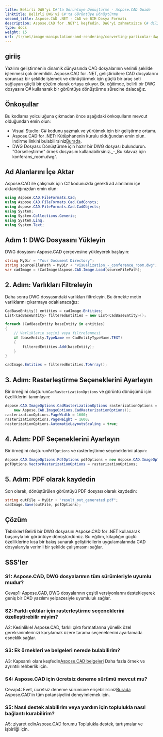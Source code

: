 ```yaml
---
title: Belirli DWG'yi C#'ta Görüntüye Dönüştürme - Aspose.CAD Guide
linktitle: Belirli DWG'yi C#'ta Görüntüye Dönüştürme
second_title: Aspose.CAD .NET - CAD ve BIM Dosya Formatı
description: Aspose.CAD for .NET'i keşfedin. DWG'yi zahmetsizce C# dilinde görüntüye dönüştürün. Kod örnekleri içeren kapsamlı kılavuz.
type: docs
weight: 15
url: /tr/net/image-manipulation-and-rendering/converting-particular-dwg-to-image/
---
```

## giriiş

Yazılım geliştirmenin dinamik dünyasında CAD dosyalarının verimli şekilde işlenmesi çok önemlidir. Aspose.CAD for .NET, geliştiricilere CAD dosyalarını sorunsuz bir şekilde işlemek ve dönüştürmek için güçlü bir araç seti sağlayan güçlü bir çözüm olarak ortaya çıkıyor. Bu eğitimde, belirli bir DWG dosyasını C# kullanarak bir görüntüye dönüştürme sürecine dalacağız.

## Önkoşullar

Bu kodlama yolculuğuna çıkmadan önce aşağıdaki önkoşulların mevcut olduğundan emin olun:

- Visual Studio: C# kodunu yazmak ve yürütmek için bir geliştirme ortamı.
-  Aspose.CAD for .NET: Kütüphanenin kurulu olduğundan emin olun. İndirme linkini bulabilirsiniz[Burada](https://releases.aspose.com/cad/net/).
- DWG Dosyası: Dönüştürme için hazır bir DWG dosyası bulundurun. "Görselleştirme" örnek dosyasını kullanabilirsiniz._-_Bu kılavuz için konferans_room.dwg".

## Ad Alanlarını İçe Aktar

Aspose.CAD ile çalışmak için C# kodunuzda gerekli ad alanlarını içe aktardığınızdan emin olun:

```csharp
using Aspose.CAD.FileFormats.Cad;
using Aspose.CAD.FileFormats.Cad.CadConsts;
using Aspose.CAD.FileFormats.Cad.CadObjects;
using System;
using System.Collections.Generic;
using System.Linq;
using System.Text;
```

## Adım 1: DWG Dosyasını Yükleyin

DWG dosyasını Aspose.CAD çerçevesine yükleyerek başlayın:

```csharp
string MyDir = "Your Document Directory";
string sourceFilePath = MyDir + "visualization_-_conference_room.dwg";
var cadImage = (CadImage)Aspose.CAD.Image.Load(sourceFilePath);
```

## 2. Adım: Varlıkları Filtreleyin

Daha sonra DWG dosyasındaki varlıkları filtreleyin. Bu örnekte metin varlıklarını çıkarmaya odaklanacağız:

```csharp
CadBaseEntity[] entities = cadImage.Entities;
List<CadBaseEntity> filteredEntities = new List<CadBaseEntity>();

foreach (CadBaseEntity baseEntity in entities)
{
    // Varlıkların seçimi veya filtrelenmesi
    if (baseEntity.TypeName == CadEntityTypeName.TEXT)
    {
        filteredEntities.Add(baseEntity);
    }
}

cadImage.Entities = filteredEntities.ToArray();
```

## 3. Adım: Rasterleştirme Seçeneklerini Ayarlayın

 Bir örneğini oluşturun`CadRasterizationOptions` ve görüntü dönüşümü için özelliklerini tanımlayın:

```csharp
Aspose.CAD.ImageOptions.CadRasterizationOptions rasterizationOptions =
    new Aspose.CAD.ImageOptions.CadRasterizationOptions();
rasterizationOptions.PageWidth = 1600;
rasterizationOptions.PageHeight = 1600;
rasterizationOptions.AutomaticLayoutsScaling = true;
```

## 4. Adım: PDF Seçeneklerini Ayarlayın

 Bir örneğini oluşturun`PdfOptions` ve rasterleştirme seçeneklerini atayın:

```csharp
Aspose.CAD.ImageOptions.PdfOptions pdfOptions = new Aspose.CAD.ImageOptions.PdfOptions();
pdfOptions.VectorRasterizationOptions = rasterizationOptions;
```

## 5. Adım: PDF olarak kaydedin

Son olarak, dönüştürülen görüntüyü PDF dosyası olarak kaydedin:

```csharp
string outFile = MyDir + "result_out_generated.pdf";
cadImage.Save(outFile, pdfOptions);
```

## Çözüm

Tebrikler! Belirli bir DWG dosyasını Aspose.CAD for .NET kullanarak başarıyla bir görüntüye dönüştürdünüz. Bu eğitim, kitaplığın güçlü özelliklerine kısa bir bakış sunarak geliştiricilerin uygulamalarında CAD dosyalarıyla verimli bir şekilde çalışmasını sağlar.

## SSS'ler

### S1: Aspose.CAD, DWG dosyalarının tüm sürümleriyle uyumlu mudur?

Cevap1: Aspose.CAD, DWG dosyalarının çeşitli versiyonlarını destekleyerek geniş bir CAD yazılımı yelpazesiyle uyumluluk sağlar.

### S2: Farklı çıktılar için rasterleştirme seçeneklerini özelleştirebilir miyim?

A2: Kesinlikle! Aspose.CAD, farklı çıktı formatlarına yönelik özel gereksinimlerinizi karşılamak üzere tarama seçeneklerini ayarlamada esneklik sağlar.

### S3: Ek örnekleri ve belgeleri nerede bulabilirim?

 A3: Kapsamlı olanı keşfedin[Aspose.CAD belgeleri](https://reference.aspose.com/cad/net/) Daha fazla örnek ve ayrıntılı rehberlik için.

### S4: Aspose.CAD için ücretsiz deneme sürümü mevcut mu?

 Cevap4: Evet, ücretsiz deneme sürümüne erişebilirsiniz[Burada](https://releases.aspose.com/) Aspose.CAD'in tüm potansiyelini deneyimlemek için.

### S5: Nasıl destek alabilirim veya yardım için toplulukla nasıl bağlantı kurabilirim?

 A5: ziyaret edin[Aspose.CAD forumu](https://forum.aspose.com/c/cad/19) Toplulukla destek, tartışmalar ve işbirliği için.